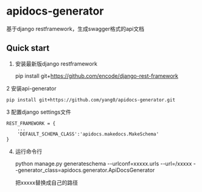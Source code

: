 # apidocs-generator
基于django restframework，生成swagger格式的api文档


Quick start
-----------

1. 安装最新版django restframework

    pip install git+https://github.com/encode/django-rest-framework

2 安装api-generator

    pip install git+https://github.com/yang0/apidocs-generator.git

3 配置django settings文件

    REST_FRAMEWORK = {
        ...
        'DEFAULT_SCHEMA_CLASS':'apidocs.makedocs.MakeSchema'
    }

4. 运行命令行

    python manage.py generateschema --urlconf=xxxxx.urls --url=/xxxxx --generator_class=apidocs.generator.ApiDocsGenerator

    把xxxxx替换成自己的路径
